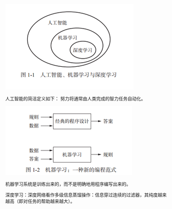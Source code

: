 ![1546343823918](image/1546343823918.png)

人工智能的简洁定义如下： 努力将通常由人类完成的智力任务自动化。 

![1546343990755](image/1546343990755.png)

机器学习系统是训练出来的，而不是明确地用程序编写出来的。 



深度学习：深度网络看作多级信息蒸馏操作：信息穿过连续的过滤器，其纯度越来越高（即对任务的帮助越来越大）。 

